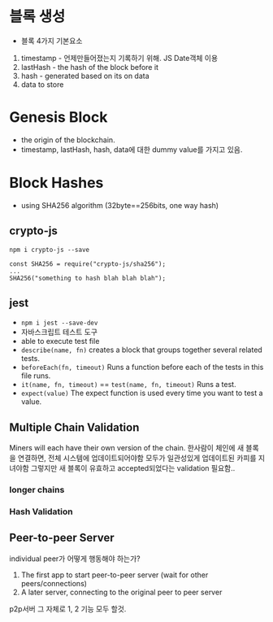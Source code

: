 # 블록 생성

- 블록
  4가지 기본요소

1. timestamp - 언제만들어졌는지 기록하기 위해. JS Date객체 이용
2. lastHash - the hash of the block before it
3. hash - generated based on its on data
4. data to store

# Genesis Block

- the origin of the blockchain.
- timestamp, lastHash, hash, data에 대한 dummy value를 가지고 있음.

# Block Hashes

- using SHA256 algorithm (32byte==256bits, one way hash)

## crypto-js

`npm i crypto-js --save`

```JS
const SHA256 = require("crypto-js/sha256");
...
SHA256("something to hash blah blah blah");
```

## jest

- `npm i jest --save-dev`
- 자바스크립트 테스트 도구
- able to execute test file
- `describe(name, fn)` creates a block that groups together several related tests.
- `beforeEach(fn, timeout)` Runs a function before each of the tests in this file runs.
- `it(name, fn, timeout)` == `test(name, fn, timeout)` Runs a test.
- `expect(value)` The expect function is used every time you want to test a value.

## Multiple Chain Validation

Miners will each have their own version of the chain.
한사람이 체인에 새 블록을 연결하면, 전체 시스템에 업데이트되어야함
모두가 일관성있게 업데이트된 카피를 지녀야함
그렇지만 새 블록이 유효하고 accepted되었다는 validation 필요함..

### longer chains

### Hash Validation

## Peer-to-peer Server

individual peer가 어떻게 행동해야 하는가?

1. The first app to start peer-to-peer server
   (wait for other peers/connections)
2. A later server, connecting to the original peer to peer server

p2p서버 그 자체로 1, 2 기능 모두 할것.
